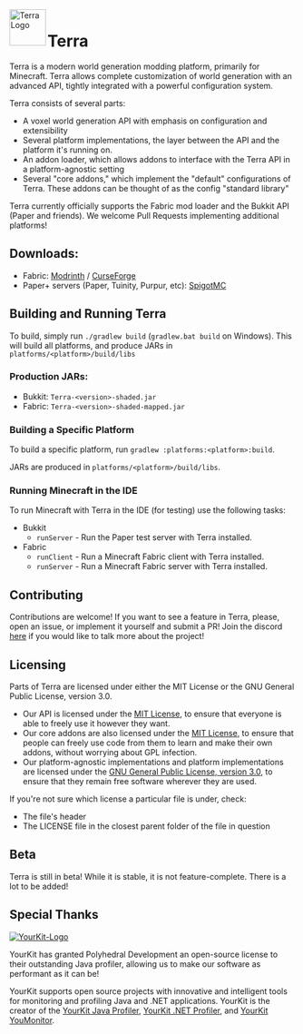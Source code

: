 <img align="left" width="64" height="64" src="https://raw.githubusercontent.com/wiki/PolyhedralDev/Terra/images/terra_logo.png" alt="Terra Logo">

# Terra

Terra is a modern world generation modding platform, primarily for Minecraft.
Terra allows complete customization of world generation with an advanced API,
tightly integrated with a powerful configuration system.

Terra consists of several parts:

* A voxel world generation API with emphasis on configuration and extensibility
* Several platform implementations, the layer between the API and the platform
  it's running on.
* An addon loader, which allows addons to interface with the Terra API in a
  platform-agnostic setting
* Several "core addons," which implement the "default" configurations of Terra.
  These addons can be thought of as the config "standard library"

Terra currently officially supports the Fabric mod loader and the Bukkit API
(Paper and friends). We welcome Pull Requests implementing additional platforms!

## Downloads:

* Fabric: [Modrinth](https://modrinth.com/mod/terra)
  / [CurseForge](https://www.curseforge.com/minecraft/mc-mods/terra-world-generator)
* Paper+ servers (Paper, Tuinity, Purpur,
  etc): [SpigotMC](https://www.spigotmc.org/resources/85151/) 

## Building and Running Terra

To build, simply run `./gradlew build` (`gradlew.bat build` on Windows). This
will build all platforms, and produce JARs in `platforms/<platform>/build/libs`

### Production JARs:

* Bukkit: `Terra-<version>-shaded.jar`
* Fabric: `Terra-<version>-shaded-mapped.jar`

### Building a Specific Platform

To build a specific platform, run `gradlew :platforms:<platform>:build`.

JARs are produced in `platforms/<platform>/build/libs`.

### Running Minecraft in the IDE

To run Minecraft with Terra in the IDE (for testing) use the following tasks:

* Bukkit
    * `runServer` - Run the Paper test server with Terra installed.
* Fabric
    * `runClient` - Run a Minecraft Fabric client with Terra installed.
    * `runServer` - Run a Minecraft Fabric server with Terra installed.

## Contributing

Contributions are welcome! If you want to see a feature in Terra, please, open
an issue, or implement it yourself and submit a PR!
Join the discord [here](https://discord.gg/PXUEbbF) if you would like to talk
more about the project!

## Licensing

Parts of Terra are licensed under either the MIT License or the GNU General
Public License, version 3.0.

* Our API is licensed under the [MIT License](LICENSE), to ensure that everyone
  is able to freely use it however they want.
* Our core addons are also licensed under the [MIT License](LICENSE), to ensure
  that people can freely use code from them to learn and make their own addons,
  without worrying about GPL infection.
* Our platform-agnostic implementations and platform implementations are
  licensed under
  the [GNU General Public License, version 3.0](common/implementation/LICENSE),
  to ensure that they remain free software wherever they are used.

If you're not sure which license a particular file is under, check:

* The file's header
* The LICENSE file in the closest parent folder of the file in question

## Beta

Terra is still in beta! While it is stable, it is not feature-complete. There is
a lot to be added!

## Special Thanks

[![YourKit-Logo](https://www.yourkit.com/images/yklogo.png)](https://www.yourkit.com/)

YourKit has granted Polyhedral Development an open-source license to their
outstanding Java profiler, allowing us to make our software as performant as it
can be!

YourKit supports open source projects with innovative and intelligent tools for
monitoring and profiling Java and .NET applications. YourKit is the creator of
the
[YourKit Java Profiler](https://www.yourkit.com/java/profiler/),
[YourKit .NET Profiler](https://www.yourkit.com/.net/profiler/),
and [YourKit YouMonitor](https://www.yourkit.com/youmonitor/).

